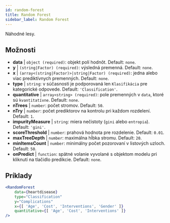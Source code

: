 ```yaml
---
id: random-forest
title: Random Forest
sidebar_label: Random Forest
---
```


Náhodné lesy.

## Možnosti

* __data__ | `object (required)`: objekt polí hodnôt. Default: `none`.
* __y__ | `(string|Factor) (required)`: výsledná premenná. Default: `none`.
* __x__ | `(array<(string|Factor)>|string|Factor) (required)`: jedna alebo viac prediktívnych premenných. Default: `none`.
* __type__ | `string`: v súčasnosti je podporovaná len `Klasifikácia` pre kategorické odpovede. Default: `'Classification'`.
* __quantitative__ | `array<string> (required)`: pole premenných v `data`, ktoré sú `kvantitatívne`. Default: `none`.
* __nTrees__ | `number`: počet stromov. Default: `50`.
* __nTry__ | `number`: počet prediktorov na kontrolu pri každom rozdelení. Default: `1`.
* __impurityMeasure__ | `string`: miera nečistoty (`gini` alebo `entropia`). Default: `'gini'`.
* __scoreThreshold__ | `number`: prahová hodnota pre rozdelenie. Default: `0.01`.
* __maxTreeDepth__ | `number`: maximálna hĺbka stromu. Default: `20`.
* __minItemsCount__ | `number`: minimálny počet pozorovaní v listových uzloch. Default: `50`.
* __onPredict__ | `function`: spätné volanie vyvolané s objektom modelu pri kliknutí na tlačidlo predikcie. Default: `none`.


## Príklady

```jsx live
<RandomForest 
    data={heartdisease} 
    type="Classification"
    y="Complications"
    x={[ 'Age', 'Cost', 'Interventions', 'Gender' ]}
    quantitative={[ 'Age', 'Cost', 'Interventions' ]}
/>
```

